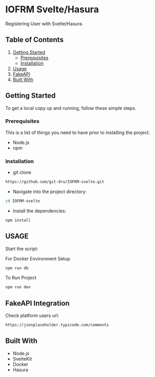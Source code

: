 # IOFRM Svelte/Hasura

Registering User with Svelte/Hasura.

## Table of Contents

1. [Getting Started](#getting-started)
   - [Prerequisites](#prerequisites)
   - [Installation](#installation)
2. [Usage](#usage)
3. [FakeAPI](#FakeAPI)
4. [Built With](#built-with)

## Getting Started

To get a local copy up and running, follow these simple steps.

### Prerequisites

This is a list of things you need to have prior to installing the project.

- Node.js
- npm

### Installation

- git clone

```sh
https://github.com/git-dru/IOFRM-svelte.git
```

- Navigate into the project directory:

```sh
cd IOFRM-svelte
```

- Install the dependencies:

```sh
npm install
```

## USAGE

Start the script:

For Docker Environment Setup
```sh
npm run db
```

To Run Project

```sh
npm run dev
```

## FakeAPI Integration

Check platform users url:

```sh
https://jsonplaceholder.typicode.com/comments
```

## Built With

- Node.js
- SvelteKit
- Docker
- Hasura
